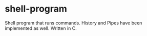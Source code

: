 # shell-program
Shell program that runs commands. History and Pipes have been implemented as well. Written in C.
